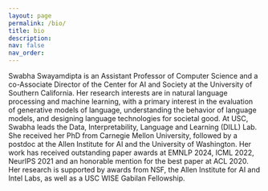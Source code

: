 ```yaml
---
layout: page
permalink: /bio/
title: bio
description:
nav: false
nav_order:
---
```


Swabha Swayamdipta is an Assistant Professor of Computer Science and a co-Associate Director of the Center for AI and Society at the University of Southern California. Her research interests are in natural language processing and machine learning, with a primary interest in the evaluation of generative models of language, understanding the behavior of language models, and designing language technologies for societal good. At USC, Swabha leads the Data, Interpretability, Language and Learning (DILL) Lab.  She received her PhD from Carnegie Mellon University, followed by a postdoc at the Allen Institute for AI and the University of Washington. Her work has received outstanding paper awards at EMNLP 2024, ICML 2022, NeurIPS 2021 and an honorable mention for the best paper at ACL 2020. Her research is supported by awards from NSF, the Allen Institute for AI and Intel Labs, as well as a USC WISE Gabilan Fellowship.




<!-- Swabha Swayamdipta is a postdoctoral researcher at the Allen Institute for AI and soon-to-be the Gabilan Assistant Professor and an Assistant Professor of Computer Science at the University of Southern California (starting Fall 2022). Her research interests are in natural language processing, with a focus on studying data distributions to automatically uncover redundancies, annotation and collection artifacts in data, which result in undesirable model biases. Swabha received her PhD from Carnegie Mellon University, and holds a Masters degree from Columbia University. Her work has received an outstanding paper award at NeurIPS 2021 and an honorable mention award for the best paper at ACL 2020. -->

<!-- *Good biases*, such as [structural inductive biases](https://www.aclweb.org/anthology/D18-1412) help language understanding - check out my [PhD thesis](/assets/pdf/swabha_thesis.pdf) on these. -->
<!-- But biases can be *undesirable*, e.g. [spurious correlations](https://arxiv.org/abs/2002.04108) commonly found in crowd-sourced, large-scale datasets due to [annotation artifacts](https://arxiv.org/abs/1803.02324), or social prejudices of human annotators and task designers, which are [difficult to rid](https://arxiv.org/abs/2102.00086)! -->
